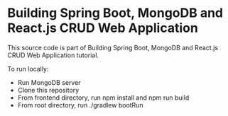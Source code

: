 # Building Spring Boot, MongoDB and React.js CRUD Web Application

This source code is part of Building Spring Boot, MongoDB and React.js CRUD Web Application tutorial.

To run locally:
* Run MongoDB server
* Clone this repository
* From frontend directory, run npm install and npm run build
* From root directory, run ./gradlew bootRun
